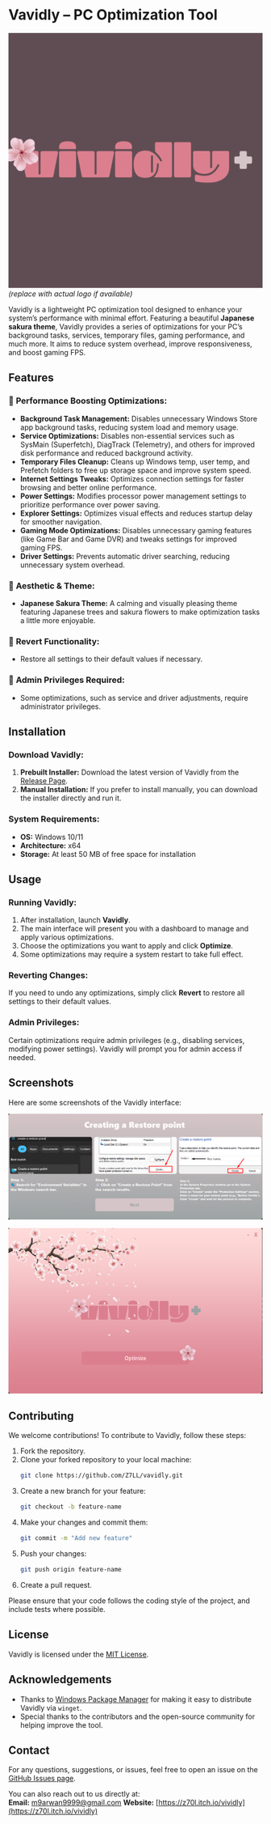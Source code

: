 # Vavidly – PC Optimization Tool

![Vavidly](https://raw.githubusercontent.com/Z7LL/Vividly/refs/heads/main/Logos/LOGO.png) *(replace with actual logo if available)*

Vavidly is a lightweight PC optimization tool designed to enhance your system’s performance with minimal effort. Featuring a beautiful **Japanese sakura theme**, Vavidly provides a series of optimizations for your PC’s background tasks, services, temporary files, gaming performance, and much more. It aims to reduce system overhead, improve responsiveness, and boost gaming FPS.

## Features

### 🚀 **Performance Boosting Optimizations:**
- **Background Task Management:** Disables unnecessary Windows Store app background tasks, reducing system load and memory usage.
- **Service Optimizations:** Disables non-essential services such as SysMain (Superfetch), DiagTrack (Telemetry), and others for improved disk performance and reduced background activity.
- **Temporary Files Cleanup:** Cleans up Windows temp, user temp, and Prefetch folders to free up storage space and improve system speed.
- **Internet Settings Tweaks:** Optimizes connection settings for faster browsing and better online performance.
- **Power Settings:** Modifies processor power management settings to prioritize performance over power saving.
- **Explorer Settings:** Optimizes visual effects and reduces startup delay for smoother navigation.
- **Gaming Mode Optimizations:** Disables unnecessary gaming features (like Game Bar and Game DVR) and tweaks settings for improved gaming FPS.
- **Driver Settings:** Prevents automatic driver searching, reducing unnecessary system overhead.

### 🎨 **Aesthetic & Theme:**
- **Japanese Sakura Theme:** A calming and visually pleasing theme featuring Japanese trees and sakura flowers to make optimization tasks a little more enjoyable.

### 🔄 **Revert Functionality:**
- Restore all settings to their default values if necessary.

### 🔐 **Admin Privileges Required:**
- Some optimizations, such as service and driver adjustments, require administrator privileges.

## Installation

### Download Vavidly:
1. **Prebuilt Installer:** Download the latest version of Vavidly from the [Release Page](https://link.to/releases).
2. **Manual Installation:** If you prefer to install manually, you can download the installer directly and run it.

### System Requirements:
- **OS:** Windows 10/11
- **Architecture:** x64
- **Storage:** At least 50 MB of free space for installation

## Usage

### **Running Vavidly:**
1. After installation, launch **Vavidly**.
2. The main interface will present you with a dashboard to manage and apply various optimizations.
3. Choose the optimizations you want to apply and click **Optimize**.
4. Some optimizations may require a system restart to take full effect.

### **Reverting Changes:**
If you need to undo any optimizations, simply click **Revert** to restore all settings to their default values.

### **Admin Privileges:**
Certain optimizations require admin privileges (e.g., disabling services, modifying power settings). Vavidly will prompt you for admin access if needed.

## Screenshots

Here are some screenshots of the Vavidly interface:

![Vavidly Restorepoint](https://raw.githubusercontent.com/Z7LL/Vividly/refs/heads/main/Logos/GUI%20screenshot_1.png)


![Vavidly Main](https://raw.githubusercontent.com/Z7LL/Vividly/refs/heads/main/Logos/GUI%20screenshot_2.png)

## Contributing

We welcome contributions! To contribute to Vavidly, follow these steps:

1. Fork the repository.
2. Clone your forked repository to your local machine:
   ```bash
   git clone https://github.com/Z7LL/vavidly.git
   ```
3. Create a new branch for your feature:
   ```bash
   git checkout -b feature-name
   ```
4. Make your changes and commit them:
   ```bash
   git commit -m "Add new feature"
   ```
5. Push your changes:
   ```bash
   git push origin feature-name
   ```
6. Create a pull request.

Please ensure that your code follows the coding style of the project, and include tests where possible.

## License

Vavidly is licensed under the [MIT License](LICENSE).

## Acknowledgements

- Thanks to [Windows Package Manager](https://github.com/microsoft/winget-cli) for making it easy to distribute Vavidly via `winget`.
- Special thanks to the contributors and the open-source community for helping improve the tool.

## Contact

For any questions, suggestions, or issues, feel free to open an issue on the [GitHub Issues page](https://github.com/Z7LL/vavidly/issues).

You can also reach out to us directly at:  
**Email:** m9arwan9999@gmail.com 
**Website:** [https://z70l.itch.io/vividly](https://z70l.itch.io/vividly)
